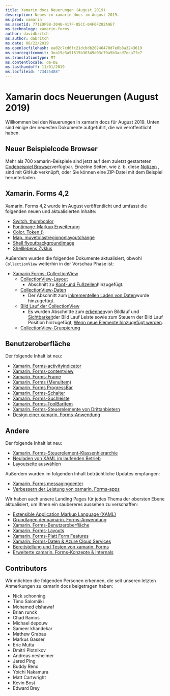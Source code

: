 ```yaml
---
title: Xamarin docs Neuerungen (August 2019)
description: Neues in xamarin docs im August 2019.
ms.prod: xamarin
ms.assetid: 771EDF9B-3048-417F-85CC-04F6F282A9E7
ms.technology: xamarin-forms
author: davidbritch
ms.author: dabritch
ms.date: 08/22/2019
ms.openlocfilehash: ea02c7cd6fc21dcbdb20246470d7e0b8a3243619
ms.sourcegitcommit: 3ea19e3a51515b30349d03c70a5b3acd7eca7fe7
ms.translationtype: MT
ms.contentlocale: de-DE
ms.lasthandoff: 11/01/2019
ms.locfileid: "73425488"
---
```

# <a name="xamarin-docs-whats-new-august-2019"></a>Xamarin docs Neuerungen (August 2019)

Willkommen bei den Neuerungen in xamarin docs für August 2019. Unten sind einige der neuesten Dokumente aufgeführt, die wir veröffentlicht haben.

## <a name="new-sample-code-browser"></a>Neuer Beispielcode Browser

Mehr als 700 xamarin-Beispiele sind jetzt auf dem zuletzt gestarteten [Codebeispiel Browser](https://docs.microsoft.com/samples/browse/?products=xamarin)verfügbar. Einzelne Seiten, wie z. b. diese [Notizen](https://docs.microsoft.com/samples/xamarin/xamarin-forms-samples/getstarted-notes-singlepage/) , sind mit GitHub verknüpft, oder Sie können eine ZIP-Datei mit dem Beispiel herunterladen.

## <a name="xamarinforms-42"></a>Xamarin. Forms 4,2

Xamarin. Forms 4,2 wurde im August veröffentlicht und umfasst die folgenden neuen und aktualisierten Inhalte:

- [Switch. thumbcolor](~/xamarin-forms/user-interface/switch.md#switch-appearance)
- [Fontimage-Markup Erweiterung](~/xamarin-forms/xaml/markup-extensions/consuming.md#fontimage-markup-extension)
- [Color. Token ()](~/xamarin-forms/user-interface/colors.md#additional-methods)
- [Map. muvetolastregiononlayoutchange](~/xamarin-forms/user-interface/map/map.md#maintain-map-region-on-layout-change)
- [Shell flyoutbackgroundimage](~/xamarin-forms/app-fundamentals/shell/flyout.md#flyout-background-image)
- [Shelllebens Zyklus](~/xamarin-forms/app-fundamentals/shell/lifecycle.md)

Außerdem wurden die folgenden Dokumente aktualisiert, obwohl `CollectionView` weiterhin in der Vorschau Phase ist:

- [Xamarin.Forms: CollectionView](~/xamarin-forms/user-interface/collectionview/index.md)
  - [CollectionView-Layout](~/xamarin-forms/user-interface/collectionview/layout.md)
    - Abschnitt zu [Kopf-und Fußzeilen](~/xamarin-forms/user-interface/collectionview/layout.md#headers-and-footers)hinzugefügt.
  - [CollectionView-Daten](~/xamarin-forms/user-interface/collectionview/populate-data.md)
    - Der Abschnitt zum [inkrementellen Laden von Daten](~/xamarin-forms/user-interface/collectionview/populate-data.md#load-data-incrementally)wurde hinzugefügt.
  - [Bild Lauf der CollectionView](~/xamarin-forms/user-interface/collectionview/scrolling.md)
    - Es wurden Abschnitte zum [erkennen](~/xamarin-forms/user-interface/collectionview/scrolling.md#detect-scrolling)von Bildlauf und [Sichtbarkeit](~/xamarin-forms/user-interface/collectionview/scrolling.md#scroll-bar-visibility)der Bild Lauf Leiste sowie zum Steuern der Bild Lauf Position hinzugefügt, [Wenn neue Elemente hinzugefügt werden](~/xamarin-forms/user-interface/collectionview/scrolling.md#control-scroll-position-when-new-items-are-added).
  - [CollectionView-Gruppierung](~/xamarin-forms/user-interface/collectionview/grouping.md)

## <a name="user-interface"></a>Benutzeroberfläche

Der folgende Inhalt ist neu:

- [Xamarin. Forms-activityindicator](~/xamarin-forms/user-interface/activityindicator.md)
- [Xamarin. Forms-contentview](~/xamarin-forms/user-interface/layouts/contentview.md)
- [Xamarin. Forms-Frame](~/xamarin-forms/user-interface/layouts/frame.md)
- [Xamarin. Forms (MenuItem)](~/xamarin-forms/user-interface/menuitem.md)
- [Xamarin. Forms ProgressBar](~/xamarin-forms/user-interface/progressbar.md)
- [Xamarin. Forms-Schalter](~/xamarin-forms/user-interface/switch.md)
- [Xamarin. Forms-Suchleiste](~/xamarin-forms/user-interface/searchbar.md)
- [Xamarin. Forms-ToolBarItem](~/xamarin-forms/user-interface/toolbaritem.md)
- [Xamarin. Forms-Steuerelemente von Drittanbietern](~/xamarin-forms/user-interface/controls/thirdparty.md)
- [Design einer xamarin. Forms-Anwendung](~/xamarin-forms/user-interface/theming.md)

## <a name="other"></a>Andere

Der folgende Inhalt ist neu:

- [Xamarin. Forms-Steuerelement-Klassenhierarchie](~/xamarin-forms/internals/class-hierarchy.md)
- [Neuladen von XAML im laufenden Betrieb](~/xamarin-forms/xaml/hot-reload.md)
- [Layoutseite auswählen](~/xamarin-forms/user-interface/layouts/choose-layout.md)

Außerdem wurden im folgenden Inhalt beträchtliche Updates empfangen:

- [Xamarin. Forms messagingcenter](~/xamarin-forms/app-fundamentals/messaging-center.md)
- [Verbessern der Leistung von xamarin. Forms-apps](~/xamarin-forms/deploy-test/performance.md)

Wir haben auch unsere Landing Pages für jedes Thema der obersten Ebene aktualisiert, um Ihnen ein saubereres aussehen zu verschaffen:

- [Extensible Application Markup Language (XAML)](~/xamarin-forms/xaml/index.yml)
- [Grundlagen der xamarin. Forms-Anwendung](~/xamarin-forms/app-fundamentals/index.yml)
- [Xamarin. Forms-Benutzeroberfläche](~/xamarin-forms/user-interface/index.yml)
- [Xamarin. Forms-Layouts](~/xamarin-forms/user-interface/layouts/index.yml)
- [Xamarin. Forms-Platt Form Features](~/xamarin-forms/platform/index.yml)
- [Xamarin. Forms-Daten & Azure Cloud Services](~/xamarin-forms/data-cloud/index.yml)
- [Bereitstellung und Testen von xamarin. Forms](~/xamarin-forms/deploy-test/index.yml)
- [Erweiterte xamarin. Forms-Konzepte & Internals](~/xamarin-forms/internals/index.yml)

## <a name="contributors"></a>Contributors

Wir möchten die folgenden Personen erkennen, die seit unseren letzten Anmerkungen zu xamarin docs beigetragen haben:

- Nick schonning
- Timo Salomäki
- Mohamed elshawaf
- Brian runck
- Chad Ramos
- Michael depouw
- Sameer khandekar
- Mathew Grabau
- Markus Gasser
- Eric Mutta
- Dmitri Plotnikov
- Andreas nesheimer
- Jared Ping
- Buddy Reno
- Yoichi Nakamura
- Matt Cartwright
- Kevin Bost
- Edward Brey
